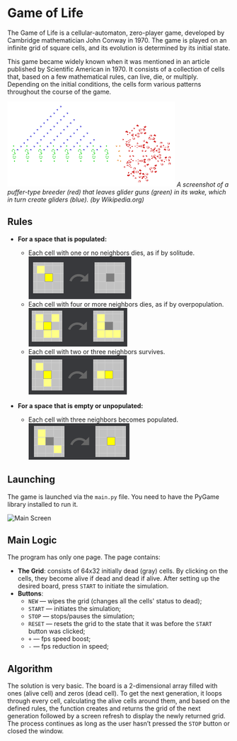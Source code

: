 # Game of Life

The Game of Life is a cellular-automaton, zero-player game, developed by Cambridge mathematician John Conway in 1970. The game is played on an infinite grid of square cells, and its evolution is determined by its initial state.

This game became widely known when it was mentioned in an article published by Scientific American in 1970. It consists of a collection of cells that, based on a few mathematical rules, can live, die, or multiply. Depending on the initial conditions, the cells form various patterns throughout the course of the game.

![Puffer-type breeder](./images/puffer-type-breeder.png) 
*A screenshot of a puffer-type breeder (red) that leaves glider guns (green) in its wake, which in turn create gliders (blue). (by Wikipedia.org)*

## Rules

- **For a space that is populated:**
  - Each cell with one or no neighbors dies, as if by solitude.
    ![Solitude](./images/solitude.png)
  - Each cell with four or more neighbors dies, as if by overpopulation.
    ![Overpopulation](./images/overpopulation.png)
  - Each cell with two or three neighbors survives.
    ![Survival](./images/survival.png)

- **For a space that is empty or unpopulated:**
  - Each cell with three neighbors becomes populated.
    ![Reproduction](./images/reproduction.png)

## Launching

The game is launched via the `main.py` file. You need to have the PyGame library installed to run it.

![Main Screen](./images/main-screen.png)

## Main Logic

The program has only one page. The page contains:

- **The Grid**: consists of 64x32 initially dead (gray) cells. By clicking on the cells, they become alive if dead and dead if alive. After setting up the desired board, press `START` to initiate the simulation.
- **Buttons**:
  - `NEW` — wipes the grid (changes all the cells' status to dead);
  - `START` — initiates the simulation;
  - `STOP` — stops/pauses the simulation;
  - `RESET` — resets the grid to the state that it was before the `START` button was clicked;
  - `+` — fps speed boost;
  - `-` — fps reduction in speed;

## Algorithm

The solution is very basic. The board is a 2-dimensional array filled with ones (alive cell) and zeros (dead cell). To get the next generation, it loops through every cell, calculating the alive cells around them, and based on the defined rules, the function creates and returns the grid of the next generation followed by a screen refresh to display the newly returned grid. The process continues as long as the user hasn’t pressed the `STOP` button or closed the window.
